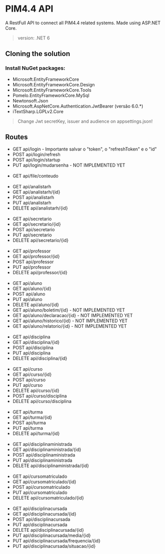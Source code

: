 ﻿# PIM4.4 API
A RestFull API to connect all PIM4.4 related systems. Made using ASP.NET Core.
> version: .NET 6


## Cloning the solution
### Install NuGet packages:
* Microsoft.EntityFrameworkCore
* Microsoft.EntityFrameworkCore.Design
* Microsoft.EntityFrameworkCore.Tools
* Pomelo.EntityFrameworkCore.MySql
* Newtonsoft.Json
* Microsoft.AspNetCore.Authentication.JwtBearer (versão 6.0.*)
* iTextSharp.LGPLv2.Core

> Change Jwt secretKey, issuer and audience on appsettings.json!

## Routes
* GET api/login - Importante salvar o "token", o "refreshToken" e o "id"
* POST api/login/refresh
* POST api/login/startup
* PUT api/login/mudarsenha - NOT IMPLEMENTED YET
\
&nbsp;
* GET api/file/conteudo
\
&nbsp;
* GET api/analistarh
* GET api/analistarh/{id}
* POST api/analistarh
* PUT api/analistarh
* DELETE api/analistarh/{id}
\
&nbsp;
* GET api/secretario
* GET api/secretario/{id}
* POST api/secretario
* PUT api/secretario
* DELETE api/secretario/{id}
\
&nbsp;
* GET api/professor
* GET api/professor/{id}
* POST api/professor
* PUT api/professor
* DELETE api/professor/{id}
\
&nbsp;
* GET api/aluno
* GET api/aluno/{id}
* POST api/aluno
* PUT api/aluno
* DELETE api/aluno/{id}
* GET api/aluno/boletim/{id} - NOT IMPLEMENTED YET
* GET api/aluno/declaracao/{id} - NOT IMPLEMENTED YET
* GET api/aluno/historico/{id} - NOT IMPLEMENTED YET
* GET api/aluno/relatorio/{id} - NOT IMPLEMENTED YET
\
&nbsp;
* GET api/disciplina
* GET api/disciplina/{id}
* POST api/disciplina
* PUT api/disciplina
* DELETE api/disciplina/{id}
\
&nbsp;
* GET api/curso
* GET api/curso/{id}
* POST api/curso
* PUT api/curso
* DELETE api/curso/{id}
* POST api/curso/disciplina
* DELETE api/curso/disciplina
\
&nbsp;
* GET api/turma
* GET api/turma/{id}
* POST api/turma
* PUT api/turma
* DELETE api/turma/{id}
\
&nbsp;
* GET api/disciplinaministrada
* GET api/disciplinaministrada/{id}
* POST api/disciplinaministrada
* PUT api/disciplinaministrada
* DELETE api/disciplinaministrada/{id}
\
&nbsp;
* GET api/cursomatriculado
* GET api/cursomatriculado/{id}
* POST api/cursomatriculado
* PUT api/cursomatriculado
* DELETE api/cursomatriculado/{id}
\
&nbsp;
* GET api/disciplinacursada
* GET api/disciplinacursada/{id}
* POST api/disciplinacursada
* PUT api/disciplinacursada
* DELETE api/disciplinacursada/{id}
* PUT api/disciplinacursada/media/{id}
* PUT api/disciplinacursada/frequencia/{id}
* PUT api/disciplinacursada/situacao/{id}